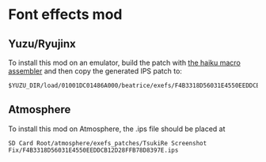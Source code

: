 # Font effects mod

## Yuzu/Ryujinx

To install this mod on an emulator, build the patch with [the haiku macro assembler](https://github.com/Avuxo/haiku) and then copy the generated IPS patch to:
```
$YUZU_DIR/load/01001DC01486A000/beatrice/exefs/F4B3318D56031E4550EEDDCB12D28FFB78D8397E.ips
```

## Atmosphere

To install this mod on Atmosphere, the .ips file should be placed at

```
SD Card Root/atmosphere/exefs_patches/TsukiRe Screenshot Fix/F4B3318D56031E4550EEDDCB12D28FFB78D8397E.ips
```